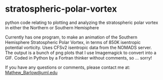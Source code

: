 # stratospheric-polar-vortex
python code relating to plotting and analyzing the stratospheric polar vortex in either the Northern or Southern Hemisphere

Currently has one program, to make an animation of the Southern Hemisphere Stratospheric Polar Vortex, in terms of 850K isentropic potential vorticity. Uses CFSv2 isentropic data from the NOMADS server.  The output is a bunch of png plots that I use Imagemagick to convert into a GIF. Coded in Python by a Fortran thinker without comments, so ... sorry!

If you have any questions or comments, please contact me at: Mathew_Barlow@uml.edu
